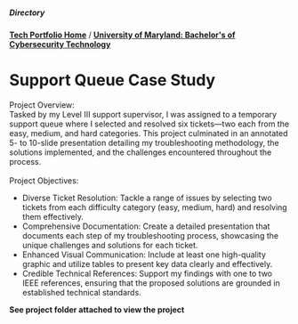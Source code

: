 <h5>Directory</h5> 

<b>[Tech Portfolio Home](https://github.com/Jays1115/Jalen-Smith.git)</b> /
<b>[University of Maryland: Bachelor's of Cybersecurity Technology](https://github.com/Jays1115/University-of-Maryland-BS-of-Cybersec-Tech.git)</b>

# Support Queue Case Study

Project Overview: <br>
Tasked by my Level III support supervisor, I was assigned to a temporary support queue where I selected and resolved six tickets—two each from the easy, medium, and hard categories. This project culminated in an annotated 5- to 10-slide presentation detailing my troubleshooting methodology, the solutions implemented, and the challenges encountered throughout the process.
<br><br>
Project Objectives: <br>
- Diverse Ticket Resolution: Tackle a range of issues by selecting two tickets from each difficulty category (easy, medium, hard) and resolving them effectively.
- Comprehensive Documentation: Create a detailed presentation that documents each step of my troubleshooting process, showcasing the unique challenges and solutions for each ticket.
- Enhanced Visual Communication: Include at least one high-quality graphic and utilize tables to present key data clearly and effectively.
- Credible Technical References: Support my findings with one to two IEEE references, ensuring that the proposed solutions are grounded in established technical standards.

<b> See project folder attached to view the project </b>

